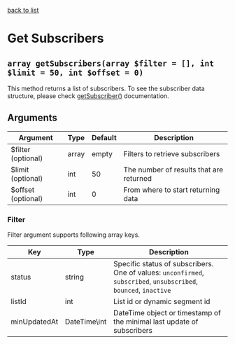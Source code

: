 [back to list](../Readme.md)

# Get Subscribers

## `array getSubscribers(array $filter = [], int $limit = 50, int $offset = 0)`

This method returns a list of subscribers. To see the subscriber data structure, please check [getSubscriber()](GetSubscriber.md) documentation.

## Arguments

| Argument           | Type  | Default | Description                             |
| ------------------ | ----- | ------- | --------------------------------------- |
| $filter (optional) | array | empty   | Filters to retrieve subscribers         |
| $limit (optional)  | int   | 50      | The number of results that are returned |
| $offset (optional) | int   | 0       | From where to start returning data      |

### Filter

Filter argument supports following array keys.

| Key          | Type         | Description                                                                                                       |
| ------------ | ------------ | ----------------------------------------------------------------------------------------------------------------- |
| status       | string       | Specific status of subscribers. One of values: `unconfirmed`, `subscribed`, `unsubscribed`, `bounced`, `inactive` |
| listId       | int          | List id or dynamic segment id                                                                                     |
| minUpdatedAt | DateTime\int | DateTime object or timestamp of the minimal last update of subscribers                                            |
